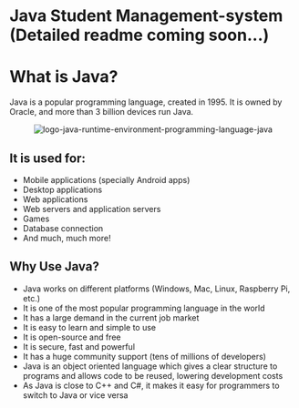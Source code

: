 # Java Student Management-system (Detailed readme coming soon...)

# What is Java?
Java is a popular programming language, created in 1995.
It is owned by Oracle, and more than 3 billion devices run Java.
<p align="center">
<img src="https://user-images.githubusercontent.com/89584431/215599807-f2b0326b-0325-4e67-b562-41b843bdfa5f.png" alt="logo-java-runtime-environment-programming-language-java">
</p>

## It is used for:

- Mobile applications (specially Android apps)
- Desktop applications
- Web applications
- Web servers and application servers
- Games
- Database connection
- And much, much more!


## Why Use Java?

- Java works on different platforms (Windows, Mac, Linux, Raspberry Pi, etc.)
- It is one of the most popular programming language in the world
- It has a large demand in the current job market
- It is easy to learn and simple to use
- It is open-source and free
- It is secure, fast and powerful
- It has a huge community support (tens of millions of developers)
- Java is an object oriented language which gives a clear structure to programs and allows code to be reused, lowering development costs
- As Java is close to C++ and C#, it makes it easy for programmers to switch to Java or vice versa
